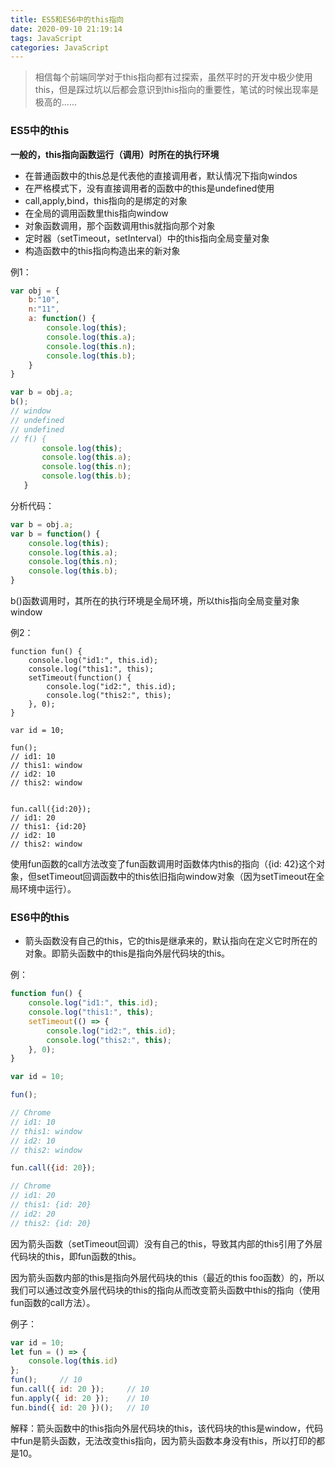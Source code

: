 ```yaml
---
title: ES5和ES6中的this指向
date: 2020-09-10 21:19:14
tags: JavaScript
categories: JavaScript
---
```


> 相信每个前端同学对于this指向都有过探索，虽然平时的开发中极少使用this，但是踩过坑以后都会意识到this指向的重要性，笔试的时候出现率是极高的......

### ES5中的this

**一般的，this指向函数运行（调用）时所在的执行环境**

- 在普通函数中的this总是代表他的直接调用者，默认情况下指向windos
- 在严格模式下，没有直接调用者的函数中的this是undefined使用  
- call,apply,bind，this指向的是绑定的对象
- 在全局的调用函数里this指向window
- 对象函数调用，那个函数调用this就指向那个对象
- 定时器（setTimeout，setInterval）中的this指向全局变量对象
- 构造函数中的this指向构造出来的新对象

例1：

```javascript
var obj = {
    b:"10",
    n:"11",
    a: function() {
        console.log(this);
        console.log(this.a);
        console.log(this.n);
        console.log(this.b);
    }
}

var b = obj.a;
b();
// window
// undefined
// undefined
// f() {
       console.log(this);
       console.log(this.a);
       console.log(this.n);
       console.log(this.b);
   }
```

分析代码：

```javascript
var b = obj.a;    
var b = function() {
    console.log(this);
    console.log(this.a);
    console.log(this.n);
    console.log(this.b);
}
```

b()函数调用时，其所在的执行环境是全局环境，所以this指向全局变量对象window

例2：

```
function fun() {
    console.log("id1:", this.id);
    console.log("this1:", this);
    setTimeout(function() {
        console.log("id2:", this.id);
        console.log("this2:", this);
    }, 0);
}

var id = 10;

fun();
// id1: 10
// this1: window
// id2: 10
// this2: window


fun.call({id:20});
// id1: 20
// this1: {id:20}
// id2: 10
// this2: window
```

使用fun函数的call方法改变了fun函数调用时函数体内this的指向（{id: 42}这个对象，但setTimeout回调函数中的this依旧指向window对象（因为setTimeout在全局环境中运行）。

### ES6中的this

- 箭头函数没有自己的this，它的this是继承来的，默认指向在定义它时所在的对象。即箭头函数中的this是指向外层代码块的this。

例：

```javascript
function fun() {
    console.log("id1:", this.id);
    console.log("this1:", this);
    setTimeout(() => {
        console.log("id2:", this.id);
        console.log("this2:", this);
    }, 0);
}

var id = 10;

fun();

// Chrome
// id1: 10
// this1: window
// id2: 10
// this2: window

fun.call({id: 20});

// Chrome
// id1: 20
// this1: {id: 20}
// id2: 20
// this2: {id: 20}
```

因为箭头函数（setTimeout回调）没有自己的this，导致其内部的this引用了外层代码块的this，即fun函数的this。

因为箭头函数内部的this是指向外层代码块的this（最近的this foo函数）的，所以我们可以通过改变外层代码块的this的指向从而改变箭头函数中this的指向（使用fun函数的call方法）。

例子：

```jsx
var id = 10;
let fun = () => {
    console.log(this.id)
};
fun();     // 10
fun.call({ id: 20 });     // 10
fun.apply({ id: 20 });    // 10
fun.bind({ id: 20 })();   // 10
```

解释：箭头函数中的this指向外层代码块的this，该代码块的this是window，代码中fun是箭头函数，无法改变this指向，因为箭头函数本身没有this，所以打印的都是10。